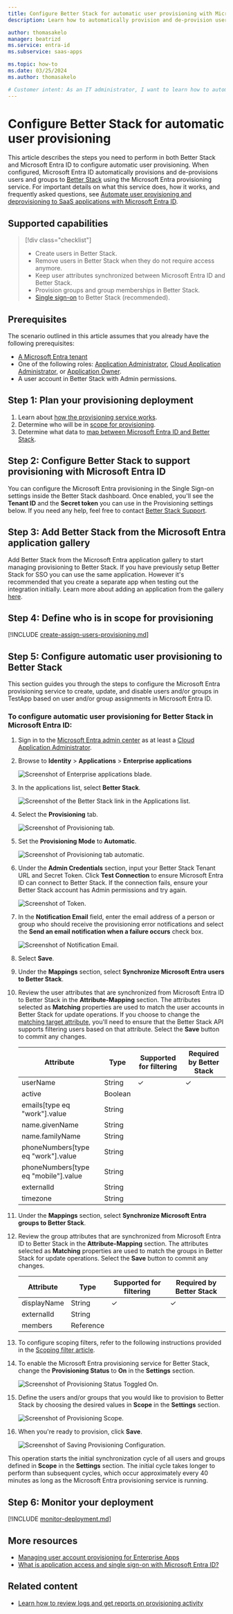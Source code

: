 ```yaml
---
title: Configure Better Stack for automatic user provisioning with Microsoft Entra ID
description: Learn how to automatically provision and de-provision user accounts from Microsoft Entra ID to Better Stack.

author: thomasakelo
manager: beatrizd
ms.service: entra-id
ms.subservice: saas-apps

ms.topic: how-to
ms.date: 03/25/2024
ms.author: thomasakelo

# Customer intent: As an IT administrator, I want to learn how to automatically provision and deprovision user accounts from Microsoft Entra ID to Better Stack so that I can streamline the user management process and ensure that users have the appropriate access to Better Stack.
---
```


# Configure Better Stack for automatic user provisioning

This article describes the steps you need to perform in both Better Stack and Microsoft Entra ID to configure automatic user provisioning. When configured, Microsoft Entra ID automatically provisions and de-provisions users and groups to [Better Stack](https://betterstack.com) using the Microsoft Entra provisioning service. For important details on what this service does, how it works, and frequently asked questions, see [Automate user provisioning and deprovisioning to SaaS applications with Microsoft Entra ID](~/identity/app-provisioning/user-provisioning.md). 


## Supported capabilities
> [!div class="checklist"]
> * Create users in Better Stack.
> * Remove users in Better Stack when they do not require access anymore.
> * Keep user attributes synchronized between Microsoft Entra ID and Better Stack.
> * Provision groups and group memberships in Better Stack.
> * [Single sign-on](~/identity/enterprise-apps/add-application-portal-setup-oidc-sso.md) to Better Stack (recommended).

## Prerequisites

The scenario outlined in this article assumes that you already have the following prerequisites:

* [A Microsoft Entra tenant](~/identity-platform/quickstart-create-new-tenant.md) 
* One of the following roles: [Application Administrator](/entra/identity/role-based-access-control/permissions-reference#application-administrator), [Cloud Application Administrator](/entra/identity/role-based-access-control/permissions-reference#cloud-application-administrator), or [Application Owner](/entra/fundamentals/users-default-permissions#owned-enterprise-applications).
* A user account in Better Stack with Admin permissions.

## Step 1: Plan your provisioning deployment
1. Learn about [how the provisioning service works](~/identity/app-provisioning/user-provisioning.md).
1. Determine who will be in [scope for provisioning](~/identity/app-provisioning/define-conditional-rules-for-provisioning-user-accounts.md).
1. Determine what data to [map between Microsoft Entra ID and Better Stack](~/identity/app-provisioning/customize-application-attributes.md).

<a name='step-2-configure-better-stack-to-support-provisioning-with-azure-ad'></a>

## Step 2: Configure Better Stack to support provisioning with Microsoft Entra ID
You can configure the Microsoft Entra provisioning in the Single Sign-on settings inside the Better Stack dashboard. Once enabled, you'll see the **Tenant ID** and the **Secret token** you can use in the Provisioning settings below. If you need any help, feel free to contact [Better Stack Support](mailto:hello@betterstack.com).

<a name='step-3-add-better-stack-from-the-azure-ad-application-gallery'></a>

## Step 3: Add Better Stack from the Microsoft Entra application gallery

Add Better Stack from the Microsoft Entra application gallery to start managing provisioning to Better Stack. If you have previously setup Better Stack for SSO you can use the same application. However it's recommended that you create a separate app when testing out the integration initially. Learn more about adding an application from the gallery [here](~/identity/enterprise-apps/add-application-portal.md). 

## Step 4: Define who is in scope for provisioning 

[!INCLUDE [create-assign-users-provisioning.md](~/identity/saas-apps/includes/create-assign-users-provisioning.md)]

## Step 5: Configure automatic user provisioning to Better Stack 

This section guides you through the steps to configure the Microsoft Entra provisioning service to create, update, and disable users and/or groups in TestApp based on user and/or group assignments in Microsoft Entra ID.

<a name='to-configure-automatic-user-provisioning-for-better-stack-in-azure-ad'></a>

### To configure automatic user provisioning for Better Stack in Microsoft Entra ID:

1. Sign in to the [Microsoft Entra admin center](https://entra.microsoft.com) as at least a [Cloud Application Administrator](~/identity/role-based-access-control/permissions-reference.md#cloud-application-administrator).
1. Browse to **Identity** > **Applications** > **Enterprise applications**

	![Screenshot of Enterprise applications blade.](common/enterprise-applications.png)

1. In the applications list, select **Better Stack**.

	![Screenshot of the Better Stack link in the Applications list.](common/all-applications.png)

1. Select the **Provisioning** tab.

	![Screenshot of Provisioning tab.](common/provisioning.png)

1. Set the **Provisioning Mode** to **Automatic**.

	![Screenshot of Provisioning tab automatic.](common/provisioning-automatic.png)

1. Under the **Admin Credentials** section, input your Better Stack Tenant URL and Secret Token. Click **Test Connection** to ensure Microsoft Entra ID can connect to Better Stack. If the connection fails, ensure your Better Stack account has Admin permissions and try again.

 	![Screenshot of Token.](common/provisioning-testconnection-tenanturltoken.png)

1. In the **Notification Email** field, enter the email address of a person or group who should receive the provisioning error notifications and select the **Send an email notification when a failure occurs** check box.

	![Screenshot of Notification Email.](common/provisioning-notification-email.png)

1. Select **Save**.

1. Under the **Mappings** section, select **Synchronize Microsoft Entra users to Better Stack**.

1. Review the user attributes that are synchronized from Microsoft Entra ID to Better Stack in the **Attribute-Mapping** section. The attributes selected as **Matching** properties are used to match the user accounts in Better Stack for update operations. If you choose to change the [matching target attribute](~/identity/app-provisioning/customize-application-attributes.md), you'll need to ensure that the Better Stack API supports filtering users based on that attribute. Select the **Save** button to commit any changes.

   |Attribute|Type|Supported for filtering|Required by Better Stack|
   |---|---|---|---|
   |userName|String|&check;|&check;
   |active|Boolean||
   |emails[type eq "work"].value|String||
   |name.givenName|String||
   |name.familyName|String||
   |phoneNumbers[type eq "work"].value|String||
   |phoneNumbers[type eq "mobile"].value|String||
   |externalId|String||
   |timezone|String||

1. Under the **Mappings** section, select **Synchronize Microsoft Entra groups to Better Stack**.

1. Review the group attributes that are synchronized from Microsoft Entra ID to Better Stack in the **Attribute-Mapping** section. The attributes selected as **Matching** properties are used to match the groups in Better Stack for update operations. Select the **Save** button to commit any changes.

   |Attribute|Type|Supported for filtering|Required by Better Stack|
   |---|---|---|---|
   |displayName|String|&check;|&check;
   |externalId|String||
   |members|Reference||
   
1. To configure scoping filters, refer to the following instructions provided in the [Scoping filter  article](~/identity/app-provisioning/define-conditional-rules-for-provisioning-user-accounts.md).

1. To enable the Microsoft Entra provisioning service for Better Stack, change the **Provisioning Status** to **On** in the **Settings** section.

	![Screenshot of Provisioning Status Toggled On.](common/provisioning-toggle-on.png)

1. Define the users and/or groups that you would like to provision to Better Stack by choosing the desired values in **Scope** in the **Settings** section.

	![Screenshot of Provisioning Scope.](common/provisioning-scope.png)

1. When you're ready to provision, click **Save**.

	![Screenshot of Saving Provisioning Configuration.](common/provisioning-configuration-save.png)

This operation starts the initial synchronization cycle of all users and groups defined in **Scope** in the **Settings** section. The initial cycle takes longer to perform than subsequent cycles, which occur approximately every 40 minutes as long as the Microsoft Entra provisioning service is running. 

## Step 6: Monitor your deployment

[!INCLUDE [monitor-deployment.md](~/identity/saas-apps/includes/monitor-deployment.md)]

## More resources

* [Managing user account provisioning for Enterprise Apps](~/identity/app-provisioning/configure-automatic-user-provisioning-portal.md)
* [What is application access and single sign-on with Microsoft Entra ID?](~/identity/enterprise-apps/what-is-single-sign-on.md)

## Related content

* [Learn how to review logs and get reports on provisioning activity](~/identity/app-provisioning/check-status-user-account-provisioning.md)
